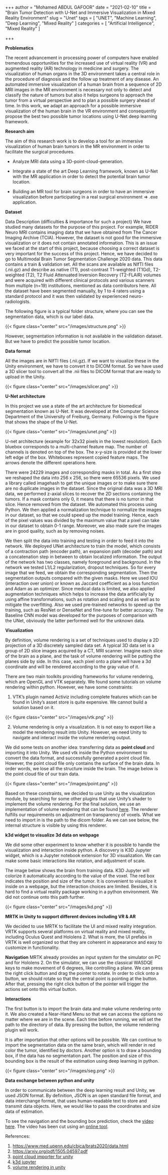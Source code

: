+++
author = "Mohamed ABDUL GAFOOR"
date = "2021-02-10"
title = "Brain Tumor Detection with U-Net and Immersive Visualization in Mixed Reality Environment"
slug = "Unet"
tags = [
    "UNET",
    "Machine Learning",
    "Deep Learning",
    "Mixed Reality"
]
categories = [
    "Artificial Intelligence", "Mixed Reality"
]

+++

**Problematics**

The recent advancement in processing power of computers have enabled tremendous opportunities for the increased use of virtual reality (VR) and augmented reality (AR) technology in medicine and surgery. The visualization of human organs in the 3D environment takes a central role in the procedure of diagnosis and the follow up treatment of any disease. An automated immersive visualization of a human brain from a sequence of 2D MRI images in the MR environment is necessary not only to detect and classify the nature of tumors but also it helps surgeons to approach the tumor from a virtual perspective and to plan a possible surgery ahead of time. In this work, we adapt an approach for a possible immersive visualization of the human brain in the VR environment and consequently propose the best two possible tumor locations using U-Net deep learning framework.  


**Research aim**

The aim of this research work is to develop a tool for an immersive visualization of human brain tumors in the MR environment in order to facilitate the surgical procedures.

* Analyze MRI data using a 3D-point-cloud-generation.

* Integrate a state of the art Deep Learning framework, known as U-Net with the MR application in order to detect the potential brain tumor location.

* Building an MR tool for brain surgeons in order to have an immersive visualization before participating in a real surgical environment => .exe application.

**Dataset**

Data Description (difficulties & importance for such a project)
We have studied many datasets for the purpose of this project. For example, RIDER Neuro MRI contains imaging data that we have obtained from The Cancer Imaging Archive (TCIA). However, the dataset is not good for the immersive visualization or it does not contain annotated information. This is an issue we faced at the start of this project, because choosing a correct dataset is very important for the success of this project. Hence, we have decided to go to Multimodal Brain Tumor Segmentation Challenge 2020 data. This data contains a train & validation set. All the scans are available as NIfTI files (.nii.gz) and describe as native (T1), post-contrast T1-weighted (T1Gd), T2-weighted (T2), T2 Fluid Attenuated Inversion Recovery (T2-FLAIR) volumes and were acquired with different clinical protocols and various scanners from multiple (n=19) institutions, mentioned as data contributors here. All the dataset have been segmented manually, by 1 to 4 raters using a standard protocol and it was then validated by experienced neuro-radiologists.

The following figure is a typical folder structure, where you can see the segmentation data, which is our label data. 

{{< figure class="center" src="/images/structure.png" >}}

However, segmentation information is not available in the validation dataset. But we have to predict the possible tumor location.


**Data format**

All the images are in NIfTI files (.nii.gz). If we want to visualize these in the Unity environment, we have to convert it to DICOM format. So we have used a 3D slicer tool to convert all the .nii files to DICOM format that are ready to upload in the Unity.

{{< figure class="center" src="/images/slicer.png" >}}

**U-Net architecture**

In this project we use a state of the art architecture for biomedical segmentation known as U-Net. It was developed at the Computer Science Department of the University of Freiburg, Germany.
Following is the figure that shows the shape of the U-Net. 

{{< figure class="center" src="/images/unet.png" >}}

U-net architecture (example for 32x32 pixels in the lowest resolution). Each bluebox corresponds to a multi-channel feature map. The number of channels is denoted on top of the box. The x-y-size is provided at the lower left edge of the box. Whiteboxes represent copied feature maps. The arrows denote the different operations here.

There were 24229 images and corresponding masks in total. As a first step we
reshaped the data into 256 x 256, so there were 65536 pixels. We used a library called imagehash
to get the unique images or to make sure there are no duplicate images in the dataset. Since the
original data was a 3D MRI data, we performed z-axial slices to recover the 2D sections
containing the tumors. If a mask contains only 0, it means that there is no tumor in that slice.
Hence removed from the dataset. We automated this process using Python. We then applied a
normalization technique to normalize the images in our dataset, so that we could speed up the
model training. Hence, each of the pixel values was divided by the maximum value that a pixel
can take in our dataset to obtain 0-1 range. Moreover, we also made sure the images are in good
quality, such as by removing noises. 



We then split the data into training and testing in order to feed it into the network. We deployed
UNet architecture to train the model, which consists of a contraction path (encoder path), an
expansion path (decoder path) and a concatenation step in between to obtain localized
information. The output of the network has two classes, namely foreground and background. In
the network we tested L1/L2 regularization, dropout techniques. So for every image that we feed,
we obtain the corresponding segmentation. Then the segmentation outputs compared with the
given masks. Here we used IOU (interaction over union) or known as Jaccard coefficient as a
loss function and Adam as an optimizer. Since medical data is limited, we also applied
augmentation techniques which helps to increase the data artificially by using affine
transformations, such as rotation and scaling and as well as to mitigate the overfitting. Also we
used pre-trained networks to speed up the training, such as ResNet or DenseNet and fine-tune for
better accuracy. The Baseline CNN model was developed for the purposes of comparison with
the UNet, obviously the latter performed well for the unknown data.


**Visualization**

By definition, volume rendering is a set of techniques used to display a 2D projection of a 3D discretely sampled data set. A typical 3D data set is a group of 2D slice images acquired by a CT, MRI scanner. Imagine each slice of the brain as a plane, and the task of volume rendering will be putting the planes side by side. In this case, each pixel onto a plane will have a 3d coordinate and will be rendered according to the gray value of it.

There are two main toolkits providing frameworks for volume rendering, which are OpenGL and VTK separately. We found some tutorials on volume rendering within python. However, we have some constraints:

1. VTK’s plugin named Activiz including complete features which can be found in Unity’s asset store is quite expensive. We cannot build a solution based on it.

{{< figure class="center" src="/images/vtk.png" >}}

2. Volume rendering is only a visualization. It is not easy to export like a model the rendering result into Unity. However, we need Unity to navigate and interact inside the volume rendering output.

We did some tests on another idea: transferring data as **point cloud** and importing it into Unity. We used vtk inside the Python environment to convert the data format, and successfully generated a point cloud file. However, the point cloud file only contains the surface of the brain data. In order words, we lose all the structure inside the brain. The image below is the point cloud file of our train data.

{{< figure class="center" src="/images/point.png" >}}

Based on these constraints, we decided to use Unity as the visualization module, by searching for some other plugins that use Unity’s shader to implement the volume rendering.
For the final solution, we use an implementation of volume rendering that can be found [here](https://github.com/mlavik1/UnityVolumeRendering). The renderer fulfills our requirements on adjustment on transparency of voxels. What we need to import in is the path to the dicom folder. As we can see below, the internal structure is visible by using this renderer.

**k3d widget to visualize 3d data on webpage**

We did some other experiment to know whether it is possible to handle the visualization and interaction inside python. A discovery is K3D Jupyter widget, which is a Jupyter notebook extension for 3D visualization. We can make some basic interactions like rotation, and adjustment of scale.

The image below shows the brain from training data. K3D Jupyter will colorize it automatically according to the value of the voxel. The red box indicates the position and size of the tumor. It is convenient to visualize it inside on a webpage, but the interaction choices are limited. Besides, it is hard to find a virtual reality package working in a python environment. We did not continue onto this path further.

{{< figure class="center" src="/images/kd.png" >}}

**MRTK in Unity to support different devices including VR & AR**

We decided to use MRTK to facilitate the UI and mixed reality integration. VRTK supports several platforms on virtual reality and mixed reality, including Oculus Quest and Hololens 2. What is more, the UI prefabs in VRTK is well organized so that they are coherent in appearance and easy to customize in functionality.


**Navigation**
MRTK already provides an input system for the simulator on PC and for Hololens 2. On the simulator, we can use the classical WASDQE keys to make movement of 6 degrees, like controlling a plane. We can press the right click button and drag the pointer to rotate. In order to click onto a button, we should rotate so that the central point is pointing at the button. After that, pressing the right click button of the pointer will trigger the actions set onto this virtual button.


**Interactions**

The first button is to import the brain data and make volume rendering onto it. We also created a Near-Hand Menu so that we can access the options no matter where we are in the scene. Each time before running, we will set the path to the directory of data. By pressing the button, the volume rendering plugin will work.

It is after importation that other options will be possible. We can continue to import the segmentation data on the same brain, which will render in red color the tumor, identified by doctors. Another option is to draw a bounding box, if the data has no segmentation part. The position and size of this bounding box is the result of the estimation using deep learning in python.

{{< figure class="center" src="/images/seg.png" >}}

**Data exchange between python and unity**

In order to communicate between the deep learning result and Unity, we used JSON format. By definition, JSON is an open standard file format, and data interchange format, that uses human-readable text to store and transmit data objects. Here, we would like to pass the coordinates and size data of estimation. 


To see the navigation and the bounding box prediction, check the [video here](https://drive.google.com/file/d/1bAkl580eJYLVmxK218dhBE3UmonDgodZ/view?usp=share_link). The video has been cut using an [online tool](https://clideo.com/).

References: 
1. https://www.med.upenn.edu/cbica/brats2020/data.html
2. https://arxiv.org/pdf/1505.04597.pdf
3. [point cloud importer for unity](https://github.com/keijiro/Pcx)
4. [k3d jupyter](https://github.com/K3D-tools/K3D-jupyter)
5. [volume rendering in unity](https://github.com/mlavik1/UnityVolumeRendering)









